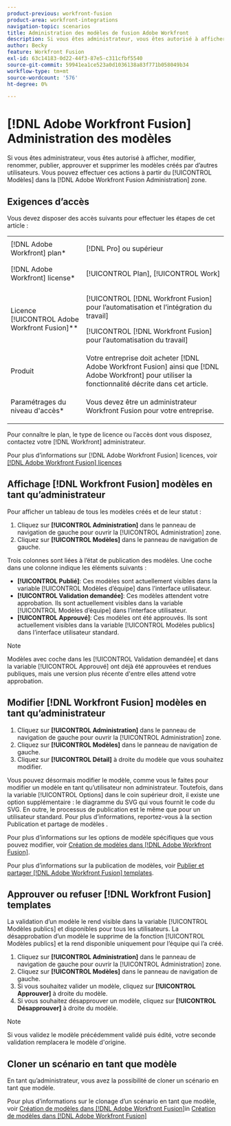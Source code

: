 ```yaml
---
product-previous: workfront-fusion
product-area: workfront-integrations
navigation-topic: scenarios
title: Administration des modèles de fusion Adobe Workfront
description: Si vous êtes administrateur, vous êtes autorisé à afficher, modifier, renommer, publier, approuver et supprimer les modèles créés par d’autres utilisateurs. Vous pouvez effectuer ces actions à partir du [!UICONTROL Modèles] dans la [!DNL Adobe Workfront Fusion Administration] zone.
author: Becky
feature: Workfront Fusion
exl-id: 63c14183-0d22-44f3-87e5-c311cfbf5540
source-git-commit: 59941ea1ce523a0d1036138a83f771b058049b34
workflow-type: tm+mt
source-wordcount: '576'
ht-degree: 0%

---
```


# [!DNL Adobe Workfront Fusion] Administration des modèles

Si vous êtes administrateur, vous êtes autorisé à afficher, modifier, renommer, publier, approuver et supprimer les modèles créés par d’autres utilisateurs. Vous pouvez effectuer ces actions à partir du [!UICONTROL Modèles] dans la [!DNL Adobe Workfront Fusion Administration] zone.

## Exigences d’accès

Vous devez disposer des accès suivants pour effectuer les étapes de cet article :

<table style="table-layout:auto"> 
 <col> 
 <col> 
 <tbody> 
  <tr> 
    <td role="rowheader">[!DNL Adobe Workfront] plan*</td> 
   <td> <p>[!DNL Pro] ou supérieur</p> </td> 
  </tr>
   <tr data-mc-conditions="QuicksilverOrClassic.Draft mode"> 
    <td role="rowheader">[!DNL Adobe Workfront] license*</td> 
    <td> <p>[!UICONTROL Plan], [!UICONTROL Work]</p> </td> 
   </tr>
  <tr> 
   <td role="rowheader">Licence [!UICONTROL Adobe Workfront Fusion]**</td> 
  <td> <p>[!UICONTROL [!DNL Workfront Fusion] pour l’automatisation et l’intégration du travail] </p><p>[!UICONTROL [!DNL Workfront Fusion] pour l’automatisation du travail] </p>  </td>  
  </tr> 
  <tr> 
   <td role="rowheader">Produit</td> 
   <td>Votre entreprise doit acheter [!DNL Adobe Workfront Fusion] ainsi que [!DNL Adobe Workfront] pour utiliser la fonctionnalité décrite dans cet article.</td> 
  </tr> 
  <tr data-mc-conditions=""> 
   <td role="rowheader">Paramétrages du niveau d'accès*</td> 
   <td> <p>Vous devez être un administrateur Workfront Fusion pour votre entreprise.</p> </td> 
  </tr> 
 </tbody> 
</table>

Pour connaître le plan, le type de licence ou l’accès dont vous disposez, contactez votre [!DNL Workfront] administrateur.

Pour plus d’informations sur [!DNL Adobe Workfront Fusion] licences, voir [[!DNL Adobe Workfront Fusion] licences](../../../workfront-fusion/get-started/license-automation-vs-integration.md)

## Affichage [!DNL Workfront Fusion] modèles en tant qu’administrateur

Pour afficher un tableau de tous les modèles créés et de leur statut :

1. Cliquez sur **[!UICONTROL Administration]** dans le panneau de navigation de gauche pour ouvrir la [!UICONTROL Administration] zone.
1. Cliquez sur **[!UICONTROL Modèles]** dans le panneau de navigation de gauche.

Trois colonnes sont liées à l’état de publication des modèles. Une coche dans une colonne indique les éléments suivants :

* **[!UICONTROL Publié]**: Ces modèles sont actuellement visibles dans la variable [!UICONTROL Modèles d’équipe] dans l’interface utilisateur.
* **[!UICONTROL Validation demandée]**: Ces modèles attendent votre approbation. Ils sont actuellement visibles dans la variable [!UICONTROL Modèles d’équipe] dans l’interface utilisateur.
* **[!UICONTROL Approuvé]**: Ces modèles ont été approuvés. Ils sont actuellement visibles dans la variable [!UICONTROL Modèles publics] dans l’interface utilisateur standard.

>[!NOTE]
>
>Modèles avec coche dans les [!UICONTROL Validation demandée] et dans la variable [!UICONTROL Approuvé] ont déjà été approuvées et rendues publiques, mais une version plus récente d&#39;entre elles attend votre approbation.

## Modifier [!DNL Workfront Fusion] modèles en tant qu’administrateur

1. Cliquez sur **[!UICONTROL Administration]** dans le panneau de navigation de gauche pour ouvrir la [!UICONTROL Administration] zone.
1. Cliquez sur **[!UICONTROL Modèles]** dans le panneau de navigation de gauche.
1. Cliquez sur **[!UICONTROL Détail]** à droite du modèle que vous souhaitez modifier.

Vous pouvez désormais modifier le modèle, comme vous le faites pour modifier un modèle en tant qu’utilisateur non administrateur. Toutefois, dans la variable [!UICONTROL Options] dans le coin supérieur droit, il existe une option supplémentaire : le diagramme du SVG qui vous fournit le code du SVG. En outre, le processus de publication est le même que pour un utilisateur standard. Pour plus d’informations, reportez-vous à la section Publication et partage de modèles .

Pour plus d’informations sur les options de modèle spécifiques que vous pouvez modifier, voir [Création de modèles dans [!DNL Adobe Workfront Fusion]](../../../workfront-fusion/scenarios/templates/create-new-fusion-templates.md).

Pour plus d’informations sur la publication de modèles, voir [Publier et partager [!DNL Adobe Workfront Fusion] templates](../../../workfront-fusion/scenarios/templates/publish-and-share-fusion-templates.md).

## Approuver ou refuser [!DNL Workfront Fusion] templates

La validation d’un modèle le rend visible dans la variable [!UICONTROL Modèles publics] et disponibles pour tous les utilisateurs. La désapprobation d’un modèle le supprime de la fonction [!UICONTROL Modèles publics] et la rend disponible uniquement pour l’équipe qui l’a créé.

1. Cliquez sur **[!UICONTROL Administration]** dans le panneau de navigation de gauche pour ouvrir la [!UICONTROL Administration] zone.
1. Cliquez sur **[!UICONTROL Modèles]** dans le panneau de navigation de gauche.
1. Si vous souhaitez valider un modèle, cliquez sur **[!UICONTROL Approuver]** à droite du modèle.
1. Si vous souhaitez désapprouver un modèle, cliquez sur **[!UICONTROL Désapprouver]** à droite du modèle.

>[!NOTE]
>
>Si vous validez le modèle précédemment validé puis édité, votre seconde validation remplacera le modèle d&#39;origine.

## Cloner un scénario en tant que modèle

En tant qu’administrateur, vous avez la possibilité de cloner un scénario en tant que modèle.

Pour plus d’informations sur le clonage d’un scénario en tant que modèle, voir [Création de modèles dans [!DNL Adobe Workfront Fusion]](../../../workfront-fusion/scenarios/templates/create-new-fusion-templates.md#create)in [Création de modèles dans [!DNL Adobe Workfront Fusion]](../../../workfront-fusion/scenarios/templates/create-new-fusion-templates.md)
